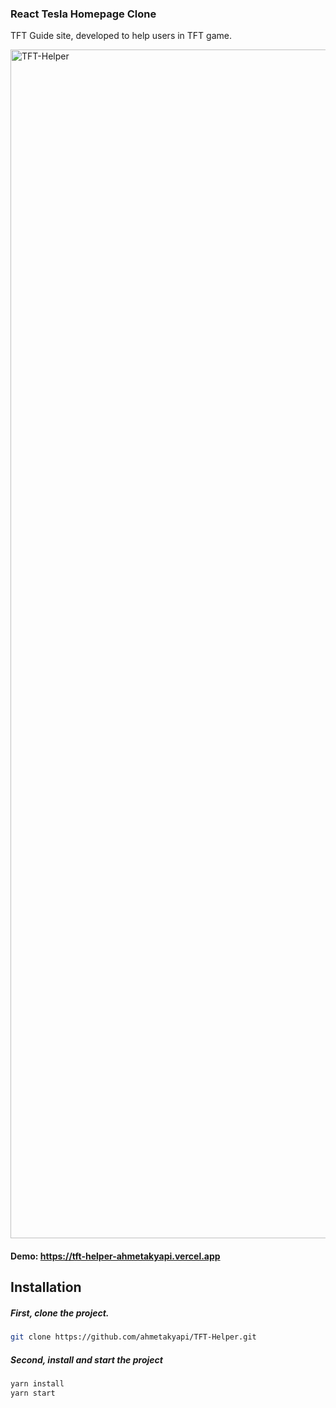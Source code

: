 ### React Tesla Homepage Clone

TFT Guide site, developed to help users in TFT game.

<img width="1902" alt="TFT-Helper" src="https://user-images.githubusercontent.com/71101248/124253553-d3027980-db30-11eb-8f6e-4adfcebfcd69.png">

#### Demo: https://tft-helper-ahmetakyapi.vercel.app

## Installation
##### First, clone the project.

```bash
git clone https://github.com/ahmetakyapi/TFT-Helper.git
```
##### Second, install and start the project
```bash
yarn install
yarn start
```


